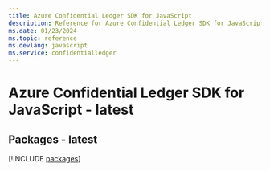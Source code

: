 ```yaml
---
title: Azure Confidential Ledger SDK for JavaScript
description: Reference for Azure Confidential Ledger SDK for JavaScript
ms.date: 01/23/2024
ms.topic: reference
ms.devlang: javascript
ms.service: confidentialledger
---
```

# Azure Confidential Ledger SDK for JavaScript - latest
## Packages - latest
[!INCLUDE [packages](confidential-ledger-index.md)]